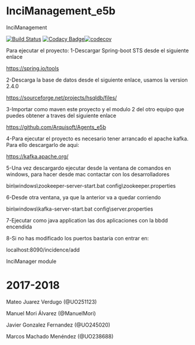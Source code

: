 # InciManagement_e5b
InciManagement

[![Build Status](https://travis-ci.org/Arquisoft/InciManager_e5b.svg?branch=master)](https://travis-ci.org/Arquisoft/InciManager_e5b)
[![Codacy Badge](https://api.codacy.com/project/badge/Grade/97d6326cbcbb4c638d59879facacaf32)](https://www.codacy.com/app/jelabra/InciManager_e5b?utm_source=github.com&amp;utm_medium=referral&amp;utm_content=Arquisoft/InciManager_e5b&amp;utm_campaign=Badge_Grade)[![codecov](https://codecov.io/gh/Arquisoft/InciManager_e5b/branch/master/graph/badge.svg)](https://codecov.io/gh/Arquisoft/InciManager_e5b)

Para ejecutar el proyecto:
1-Descargar Spring-boot STS desde el siguiente enlace

https://spring.io/tools

2-Descarga la base de datos desde el siguiente enlace, usamos la version 2.4.0

https://sourceforge.net/projects/hsqldb/files/

3-Importar como maven este proyecto y el modulo 2 del otro equipo que puedes obtener a traves del siguiente enlace

https://github.com/Arquisoft/Agents_e5b

4-Para ejecutar el proyecto es necesario tener arrancado el apache kafka. Para ello descargarlo de aqui:

https://kafka.apache.org/

5-Una vez descargardo ejecutar desde la ventana de comandos en windows, para hacer desde mac contactar con los desarrolladores

bin\windows\zookeeper-server-start.bat config\zookeeper.properties

6-Desde otra ventana, ya que la anterior va a quedar corriendo

bin\windows\kafka-server-start.bat config\server.properties

7-Ejecutar como java application las dos aplicaciones con la bbdd encendida

8-Si no has modificado los puertos bastaria con entrar en:

localhost:8090/incidence/add


InciManager module

# 2017-2018

Mateo Juarez Verdugo (@UO251123)

Manuel Mori Álvarez (@ManuelMori)

Javier Gonzalez Fernandez (@UO245020)

Marcos Machado Menéndez (@UO238688)
